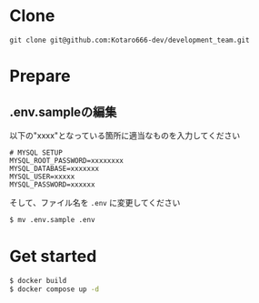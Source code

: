 # Clone

```
git clone git@github.com:Kotaro666-dev/development_team.git
```
# Prepare

## .env.sampleの編集

以下の"xxxx"となっている箇所に適当なものを入力してください

```
# MYSQL SETUP
MYSQL_ROOT_PASSWORD=xxxxxxxx
MYSQL_DATABASE=xxxxxxx
MYSQL_USER=xxxxx
MYSQL_PASSWORD=xxxxxx
```

そして、ファイル名を `.env` に変更してください

```bash
$ mv .env.sample .env
```

# Get started

```bash
$ docker build
$ docker compose up -d
```